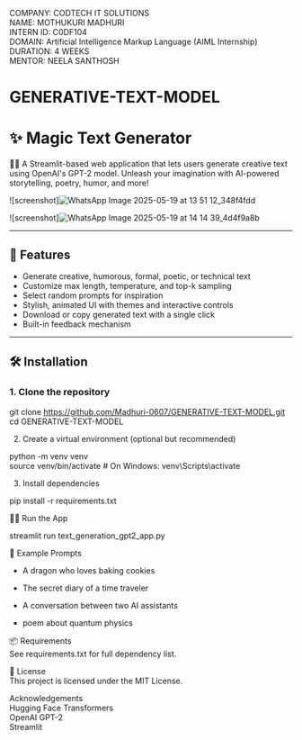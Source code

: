COMPANY: CODTECH IT SOLUTIONS  
NAME: MOTHUKURI MADHURI  
INTERN ID: C0DF104   
DOMAIN: Artificial Intelligence Markup Language (AIML Internship)  
DURATION: 4 WEEKS  
MENTOR: NEELA SANTHOSH   


# GENERATIVE-TEXT-MODEL

# ✨ Magic Text Generator

🧙‍♂️ A Streamlit-based web application that lets users generate creative text using OpenAI's GPT-2 model. Unleash your imagination with AI-powered storytelling, poetry, humor, and more!

![screenshot]![WhatsApp Image 2025-05-19 at 13 51 12_348f4fdd](https://github.com/user-attachments/assets/0102aa37-206d-4f8c-a101-88c9ac788fe4)

![screenshot]![WhatsApp Image 2025-05-19 at 14 14 39_4d4f9a8b](https://github.com/user-attachments/assets/a0c931fb-dd68-4538-ae48-8368f2086e06)




---


## 🚀 Features

- Generate creative, humorous, formal, poetic, or technical text
- Customize max length, temperature, and top-k sampling
- Select random prompts for inspiration
- Stylish, animated UI with themes and interactive controls
- Download or copy generated text with a single click
- Built-in feedback mechanism

---

## 🛠️ Installation

### 1. Clone the repository

git clone https://github.com/Madhuri-0607/GENERATIVE-TEXT-MODEL.git  
cd GENERATIVE-TEXT-MODEL

2. Create a virtual environment (optional but recommended)  


python -m venv venv  
source venv/bin/activate   # On Windows: venv\Scripts\activate  

3. Install dependencies  

pip install -r requirements.txt  

🧙‍♀️ Run the App  

streamlit run text_generation_gpt2_app.py  


🧪 Example Prompts  
* A dragon who loves baking cookies  

* The secret diary of a time traveler  

* A conversation between two AI assistants  

* poem about quantum physics  

📦 Requirements   
See requirements.txt for full dependency list.  

📜 License  
This project is licensed under the MIT License.  

Acknowledgements  
Hugging Face Transformers    
OpenAI GPT-2     
Streamlit  





